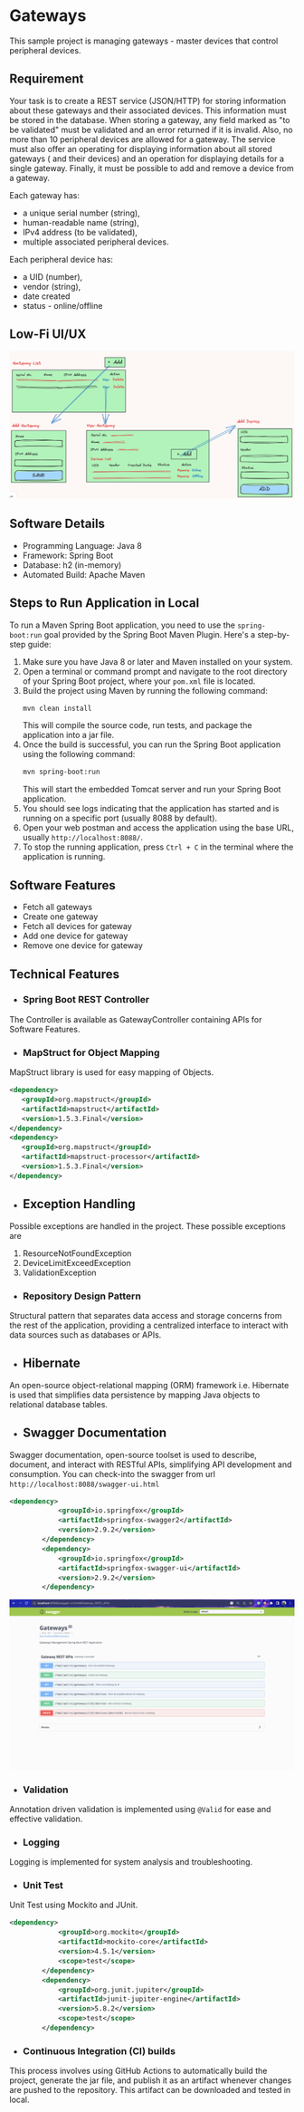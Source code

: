 # Gateways
This sample project is managing gateways - master devices that control peripheral devices.
## Requirement
Your task is to create a REST service (JSON/HTTP) for storing information about these gateways and their associated devices. 
This information must be stored in the database.
When storing a gateway, any field marked as "to be validated" must be validated and an error returned if it is invalid.
Also, no more than 10 peripheral devices are allowed for a gateway.
The service must also offer an operating for displaying information about all stored gateways ( and their devices) and an operation
for displaying details for a single gateway. Finally, it must be possible to add and remove a device from a gateway.

Each gateway has:
- a unique serial number (string),
- human-readable name (string),
- IPv4 address (to be validated),
- multiple associated peripheral devices.

Each peripheral device has: 
- a UID (number),
- vendor (string),
- date created
- status - online/offline

## Low-Fi UI/UX
![Gateway-Low-Fi](gateway-low-fi.png)

## Software Details
- Programming Language: Java 8
- Framework: Spring Boot
- Database: h2 (in-memory)
- Automated Build: Apache Maven

## Steps to Run Application in Local
To run a Maven Spring Boot application, you need to use the `spring-boot:run` goal provided by the Spring Boot Maven Plugin. Here's a step-by-step guide:

1. Make sure you have Java 8 or later and Maven installed on your system.
2. Open a terminal or command prompt and navigate to the root directory of your Spring Boot project, where your `pom.xml` file is located.
3. Build the project using Maven by running the following command:
   ```bash
   mvn clean install
   ```
   This will compile the source code, run tests, and package the application into a jar file.
4. Once the build is successful, you can run the Spring Boot application using the following command:
   ```bash
   mvn spring-boot:run
   ```
   This will start the embedded Tomcat server and run your Spring Boot application.
5. You should see logs indicating that the application has started and is running on a specific port (usually 8088 by default).
6. Open your web postman and access the application using the base URL, usually `http://localhost:8088/`.
7. To stop the running application, press `Ctrl + C` in the terminal where the application is running.

## Software Features
- Fetch all gateways
- Create one gateway
- Fetch all devices for gateway
- Add one device for gateway
- Remove one device for gateway

## Technical Features
- ### Spring Boot REST Controller
The Controller is available as GatewayController containing APIs for Software Features.
- ### MapStruct for Object Mapping
MapStruct library is used for easy mapping of Objects.

```xml
<dependency>
   <groupId>org.mapstruct</groupId>
   <artifactId>mapstruct</artifactId>
   <version>1.5.3.Final</version>
</dependency>
<dependency>
   <groupId>org.mapstruct</groupId>
   <artifactId>mapstruct-processor</artifactId>
   <version>1.5.3.Final</version>
</dependency>
```
- ## Exception Handling
Possible exceptions are handled in the project. These possible exceptions are 
1. ResourceNotFoundException
2. DeviceLimitExceedException
3. ValidationException

- ### Repository Design Pattern
Structural pattern that separates data access and storage concerns from the rest of the application, providing a centralized interface to interact with data sources such as databases or APIs.
- ## Hibernate
An open-source object-relational mapping (ORM) framework i.e. Hibernate is used that simplifies data persistence by mapping Java objects to relational database tables.
- ## Swagger Documentation
Swagger documentation, open-source toolset is used to describe, document, and interact with RESTful APIs, simplifying API development and consumption.
You can check-into the swagger from url `http://localhost:8088/swagger-ui.html`
```xml
<dependency>
            <groupId>io.springfox</groupId>
            <artifactId>springfox-swagger2</artifactId>
            <version>2.9.2</version>
        </dependency>
        <dependency>
            <groupId>io.springfox</groupId>
            <artifactId>springfox-swagger-ui</artifactId>
            <version>2.9.2</version>
        </dependency>
```
![Swagger](swagger.png)
- ### Validation
Annotation driven validation is implemented using `@Valid` for ease and effective validation.
- ### Logging
Logging is implemented for system analysis and troubleshooting.
- ### Unit Test
Unit Test using Mockito and JUnit.
```xml
<dependency>
            <groupId>org.mockito</groupId>
            <artifactId>mockito-core</artifactId>
            <version>4.5.1</version>
            <scope>test</scope>
        </dependency>
        <dependency>
            <groupId>org.junit.jupiter</groupId>
            <artifactId>junit-jupiter-engine</artifactId>
            <version>5.8.2</version>
            <scope>test</scope>
        </dependency>
```
- ### Continuous Integration (CI) builds
This process involves using GitHub Actions to automatically build the project, generate the jar file, and publish it as an artifact whenever changes are pushed to the repository.
This artifact can be downloaded and tested in local.